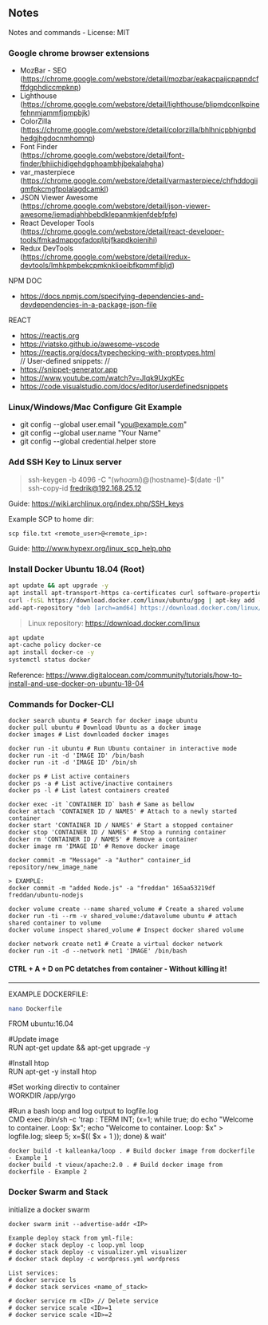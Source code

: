 ## Notes
Notes and commands - License: MIT

### Google chrome browser extensions

- MozBar - SEO <br/>
(https://chrome.google.com/webstore/detail/mozbar/eakacpaijcpapndcfffdgphdiccmpknp)
- Lighthouse <br/>
(https://chrome.google.com/webstore/detail/lighthouse/blipmdconlkpinefehnmjammfjpmpbjk)
- ColorZilla <br/>
(https://chrome.google.com/webstore/detail/colorzilla/bhlhnicpbhignbdhedgjhgdocnmhomnp)
- Font Finder <br/>
(https://chrome.google.com/webstore/detail/font-finder/bhiichidigehdgphoambhjbekalahgha)
- var_masterpiece <br/>
(https://chrome.google.com/webstore/detail/varmasterpiece/chfhddogiigmfpkcmgfpolalagdcamkl)
- JSON Viewer Awesome <br/>
(https://chrome.google.com/webstore/detail/json-viewer-awesome/iemadiahhbebdklepanmkjenfdebfpfe)
- React Developer Tools <br/>
(https://chrome.google.com/webstore/detail/react-developer-tools/fmkadmapgofadopljbjfkapdkoienihi)
- Redux DevTools <br/>
(https://chrome.google.com/webstore/detail/redux-devtools/lmhkpmbekcpmknklioeibfkpmmfibljd)

NPM DOC
- https://docs.npmjs.com/specifying-dependencies-and-devdependencies-in-a-package-json-file

REACT
- https://reactjs.org
- https://viatsko.github.io/awesome-vscode
- https://reactjs.org/docs/typechecking-with-proptypes.html <br/>
// User-defined snippets: //
- https://snippet-generator.app
- https://www.youtube.com/watch?v=JIqk9UxgKEc
- https://code.visualstudio.com/docs/editor/userdefinedsnippets

### Linux/Windows/Mac Configure Git Example

- git config --global user.email "you@example.com"
- git config --global user.name "Your Name"
- git config --global credential.helper store

### Add SSH Key to Linux server

> ssh-keygen -b 4096 -C "$(whoami)@$(hostname)-$(date -I)"<br/>
> ssh-copy-id fredrik@192.168.25.12

Guide:
https://wiki.archlinux.org/index.php/SSH_keys

Example SCP to home dir:
```
scp file.txt <remote_user>@<remote_ip>:
```

Guide:
http://www.hypexr.org/linux_scp_help.php

### Install Docker Ubuntu 18.04 (Root)
```bash
apt update && apt upgrade -y
apt install apt-transport-https ca-certificates curl software-properties-common -y
curl -fsSL https://download.docker.com/linux/ubuntu/gpg | apt-key add -
add-apt-repository "deb [arch=amd64] https://download.docker.com/linux/ubuntu bionic stable"
```

> Linux repository: https://download.docker.com/linux

```bash
apt update
apt-cache policy docker-ce
apt install docker-ce -y
systemctl status docker
```
Reference: https://www.digitalocean.com/community/tutorials/how-to-install-and-use-docker-on-ubuntu-18-04

### Commands for Docker-CLI
```
docker search ubuntu # Search for docker image ubuntu
docker pull ubuntu # Download Ubuntu as a docker image
docker images # List downloaded docker images

docker run -it ubuntu # Run Ubuntu container in interactive mode
docker run -it -d 'IMAGE ID' /bin/bash
docker run -it -d 'IMAGE ID' /bin/sh

docker ps # List active containers
docker ps -a # List active/inactive containers
docker ps -l # List latest containers created

docker exec -it `CONTAINER ID` bash # Same as bellow
docker attach 'CONTAINER ID / NAMES' # Attach to a newly started container
docker start 'CONTAINER ID / NAMES' # Start a stopped container 
docker stop 'CONTAINER ID / NAMES' # Stop a running container
docker rm 'CONTAINER ID / NAMES' # Remove a container
docker image rm 'IMAGE ID' # Remove docker image

docker commit -m "Message" -a "Author" container_id repository/new_image_name

> EXAMPLE:
docker commit -m "added Node.js" -a "freddan" 165aa53219df freddan/ubuntu-nodejs

docker volume create --name shared_volume # Create a shared volume
docker run -ti --rm -v shared_volume:/datavolume ubuntu # attach shared container to volume
docker volume inspect shared_volume # Inspect docker shared volume

docker network create net1 # Create a virtual docker network
docker run -it -d --network net1 'IMAGE' /bin/bash
```

#### CTRL + A + D on PC detatches from container - Without killing it!
----
EXAMPLE DOCKERFILE:

```bash
nano Dockerfile
```

FROM ubuntu:16.04

#Update image<br/>
RUN apt-get update && apt-get upgrade -y

#Install htop<br/>
RUN apt-get -y install htop

#Set working directiv to container<br/>
WORKDIR /app/yrgo

#Run a bash loop and log output to logfile.log<br/>
CMD exec /bin/sh -c 'trap : TERM INT; (x=1; while true; do echo "Welcome to container. Loop: $x"; echo "Welcome to container. Loop: $x" > logfile.log; sleep 5; x=$(( $x + 1 )); done) & wait'

```
docker build -t kalleanka/loop . # Build docker image from dockerfile - Example 1
docker build -t vieux/apache:2.0 . # Build docker image from dockerfile - Example 2
```
### Docker Swarm and Stack

initialize a docker swarm
```
docker swarm init --advertise-addr <IP>
```

```
Example deploy stack from yml-file:
# docker stack deploy -c loop.yml loop
# docker stack deploy -c visualizer.yml visualizer
# docker stack deploy -c wordpress.yml wordpress

List services:
# docker service ls
# docker stack services <name_of_stack>

# docker service rm <ID> // Delete service
# docker service scale <ID>=1
# docker service scale <ID>=2
```

